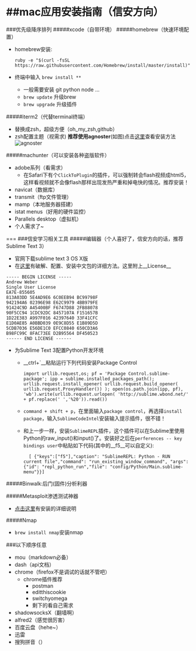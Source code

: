 ##mac应用安装指南（信安方向）
===
###优先级降序排列
#####xcode（自带环境）
#####homebrew（快速环境配置）
*	homebrew安装:
	
		ruby -e "$(curl -fsSL https://raw.githubusercontent.com/Homebrew/install/master/install)"
			
*	终端中输入 `brew install **`
	*	一般需要安装 git python node ...
	*	`brew update` 升级brew
	*	`brew upgrade` 升级插件
	
#####iterm2（代替terminal终端）
*	替换成zsh，超级方便（oh_my_zsh,github）
*	zsh配置主题（视需求) __推荐使用agnoster__(如图)点击[这里](http://www.leelour.com/?p=2423)查看安装方法
	![agnoster](https://cloud.githubusercontent.com/assets/2618447/6316862/70f58fb6-ba03-11e4-82c9-c083bf9a6574.png)
	
#####machunter（可以安装各种盗版软件）
*	adobe系列（看需求）
	* 在Safari下有个`ClickToPlugin`的插件，可以强制转会flash视频成html5，这样看视频就不会像flash那样出现发热严重和掉电快的情况。推荐安装！
*	navicat（数据库）	
*	transmit（ftp文件管理）
*	mamp（本地服务器搭建）
*	istat menus（好用的硬件监控）
*	Parallels desktop（虚拟机）
* 个人需求了~

===
###信安学习相关工具
#####编辑器（个人喜好了，信安方向的话，推荐Sublime Text 3）
* 官网下载sublime text 3 OS X版
* 在[这里](http://www.xiumu.org/note/sublime-text-3.shtml)有破解、配置、安装中文包的详细方法。这里附上__License__
```	
----- BEGIN LICENSE -----
Andrew Weber
Single User License
EA7E-855605
813A03DD 5E4AD9E6 6C0EEB94 BC99798F
942194A6 02396E98 E62C9979 4BB979FE
91424C9D A45400BF F6747D88 2FB88078
90F5CC94 1CDC92DC 8457107A F151657B
1D22E383 A997F016 42397640 33F41CFC
E1D0AE85 A0BBD039 0E9C8D55 E1B89D5D
5CDB7036 E56DE1C0 EFCC0840 650CD3A6
B98FC99C 8FAC73EE D2B95564 DF450523
------ END LICENSE ------
```

* 为Sublime Text 3配置Python开发环境
	* __ctrl+`__粘贴运行下列代码安装Package Control
		
		```import urllib.request,os; pf = 'Package Control.sublime-package'; ipp = sublime.installed_packages_path(); urllib.request.install_opener( urllib.request.build_opener( urllib.request.ProxyHandler()) ); open(os.path.join(ipp, pf), 'wb').write(urllib.request.urlopen( 'http://sublime.wbond.net/' + pf.replace(' ','%20')).read())```
	* `command + shift + p`，在里面输入`package control`，再选择`install package`，输入`SublimeCodeIntel`安装输入提示插件，很不错！
	* 和上一步一样，安装`SublimeREPL`插件，这个插件可以在Sublime里使用Python的raw_input()和input()了。安装好之后在`perferences -- key bindings user`中粘贴如下代码(其中的__f5__可以自定义):	
	
			[ {"keys":["f5"],"caption": "SublimeREPL: Python - RUN current file","command": "run_existing_window_command", "args":{"id": "repl_python_run","file": "config/Python/Main.sublime-menu"}}]

#####Binwalk:后门(固件)分析利器

#####Metasploit渗透测试神器
* [点击这里](http://www.freebuf.com/articles/system/36924.html)有安装的详细说明

#####Nmap
* `brew install nmap`安装nmap


				
###以下顺序任意
*	mou（markdown必备）
*	dash（api文档）
*	chrome（firefox不是调试的话就不管吧）
	*	chrome插件推荐
		*	postman
		*	editthiscookie
		*	switchyomega
		*	剩下的看自己需求
*	shadowsocksX（翻墙啊）
*	alfred2（感觉很厉害）
*	百度云盘（hehe~）
*	迅雷
*	搜狗拼音（）
